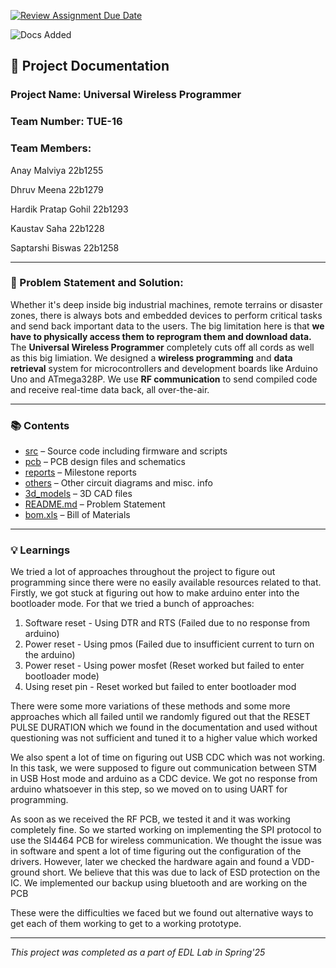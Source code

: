 [![Review Assignment Due Date](https://classroom.github.com/assets/deadline-readme-button-22041afd0340ce965d47ae6ef1cefeee28c7c493a6346c4f15d667ab976d596c.svg)](https://classroom.github.com/a/NJLWAR4a)
 
![Docs Added](https://github.com/edl-iitb/edl-25-project-submission-edl25_tue16/actions/workflows/classroom.yml/badge.svg)
 
<!-- DON'T MODIFY ANYTHING ABOVE -->
<!-- Modify from here -->
## 📄 Project Documentation

###  Project Name: Universal Wireless Programmer
###  Team Number: TUE-16
###  Team Members:

Anay Malviya 22b1255

Dhruv Meena 22b1279

Hardik Pratap Gohil 22b1293

Kaustav Saha 22b1228

Saptarshi Biswas 22b1258

---

### 📌 Problem Statement and Solution:

Whether it's deep inside big industrial machines, remote terrains or disaster zones, there is always bots and embedded devices to perform critical tasks and send back important data to the users. The big limitation here is that **we have to physically access them to reprogram them and download data.** The **Universal Wireless Programmer** completely cuts off all cords as well as this big limiation. We designed a **wireless programming** and **data retrieval** system for microcontrollers and development boards like Arduino Uno and ATmega328P. We use **RF communication** to send compiled code and receive real-time data back, all over-the-air.

---

### 📚 Contents

- [src](./src) – Source code including firmware and scripts
- [pcb](./pcb) – PCB design files and schematics
- [reports](./reports) – Milestone reports
- [others](./others) – Other circuit diagrams and misc. info
- [3d_models](./3d_models) – 3D CAD files
- [README.md](./README.md) – Problem Statement
- [bom.xls](./bom.xls) – Bill of Materials

---

### 💡 Learnings
We tried a lot of approaches throughout the project to figure out programming since there were no easily available resources related to that. Firstly, we got stuck at figuring out how to make arduino enter into the bootloader mode. For that we tried a bunch of approaches:
1) Software reset - Using DTR and RTS (Failed due to no response from arduino)
2) Power reset - Using pmos (Failed due to insufficient current to turn on the arduino)
3) Power reset - Using power mosfet (Reset worked but failed to enter bootloader mode)
4) Using reset pin - Reset worked but failed to enter bootloader mod

There were some more variations of these methods and some more approaches which all failed until we randomly figured out that the RESET PULSE DURATION which we found in the documentation and used without questioning was not sufficient and tuned it to a higher value which worked

We also spent a lot of time on figuring out USB CDC which was not working. In this task, we were supposed to figure out communication between STM in USB Host mode and arduino as a CDC device. We got no response from arduino whatsoever in this step, so we moved on to using UART for programming.

As soon as we received the RF PCB, we tested it and it was working completely fine. So we started working on implementing the SPI protocol to use the SI4464 PCB for wireless communication. We thought the issue was in software and spent a lot of time figuring out the configuration of the drivers. However, later we checked the hardware again and found a VDD-ground short. We believe that this was due to lack of ESD protection on the IC. We implemented our backup using bluetooth and are working on the PCB 

These were the difficulties we faced but we found out alternative ways to get each of them working to get to a working prototype.

---

*This project was completed as a part of EDL Lab in Spring'25*
